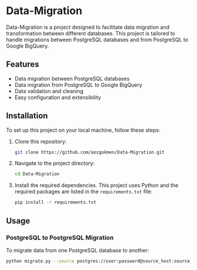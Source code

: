 # Data-Migration

Data-Migration is a project designed to facilitate data migration and transformation between different databases. This project is tailored to handle migrations between PostgreSQL databases and from PostgreSQL to Google BigQuery.

## Features

- Data migration between PostgreSQL databases
- Data migration from PostgreSQL to Google BigQuery
- Data validation and cleaning
- Easy configuration and extensibility

## Installation

To set up this project on your local machine, follow these steps:

1. Clone this repository:

    ```sh
    git clone https://github.com/aozgokmen/Data-Migration.git
    ```

2. Navigate to the project directory:

    ```sh
    cd Data-Migration
    ```

3. Install the required dependencies. This project uses Python and the required packages are listed in the `requirements.txt` file:

    ```sh
    pip install -r requirements.txt
    ```

## Usage

### PostgreSQL to PostgreSQL Migration

To migrate data from one PostgreSQL database to another:

```sh
python migrate.py --source postgres://user:password@source_host:source_port/source_db --destination postgres://user:password@destination_host:destination_port/destination_db
